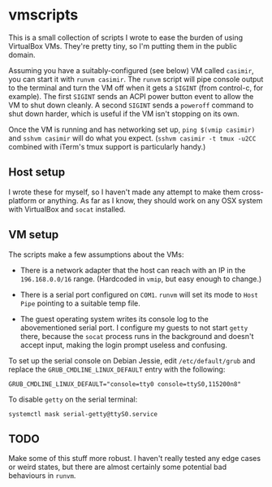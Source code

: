 # vmscripts

This is a small collection of scripts I wrote to ease the burden of using
VirtualBox VMs. They're pretty tiny, so I'm putting them in the public domain.

Assuming you have a suitably-configured (see below) VM called `casimir`, you
can start it with `runvm casimir`. The `runvm` script will pipe console output
to the terminal and turn the VM off when it gets a `SIGINT` (from control-c,
for example). The first `SIGINT` sends an ACPI power button event to allow the
VM to shut down cleanly. A second `SIGINT` sends a `poweroff` command to shut
down harder, which is useful if the VM isn't stopping on its own.

Once the VM is running and has networking set up, `ping $(vmip casimir)` and
`sshvm casimir` will do what you expect. (`sshvm casimir -t tmux -u2CC`
combined with iTerm's tmux support is particularly handy.)

## Host setup

I wrote these for myself, so I haven't made any attempt to make them
cross-platform or anything. As far as I know, they should work on any OSX
system with VirtualBox and `socat` installed.

## VM setup

The scripts make a few assumptions about the VMs:

 * There is a network adapter that the host can reach with an IP in the
   `196.168.0.0/16` range. (Hardcoded in `vmip`, but easy enough to change.)

 * There is a serial port configured on `COM1`. `runvm` will set its mode to
   `Host Pipe` pointing to a suitable temp file.

 * The guest operating system writes its console log to the abovementioned
   serial port. I configure my guests to not start `getty` there, because the
   `socat` process runs in the background and doesn't accept input, making the
   login prompt useless and confusing.

To set up the serial console on Debian Jessie, edit `/etc/default/grub` and
replace the `GRUB_CMDLINE_LINUX_DEFAULT` entry with the following:

    GRUB_CMDLINE_LINUX_DEFAULT="console=tty0 console=ttyS0,115200n8"

To disable `getty` on the serial terminal:

    systemctl mask serial-getty@ttyS0.service

## TODO

Make some of this stuff more robust. I haven't really tested any edge cases or
weird states, but there are almost certainly some potential bad behaviours in
`runvm`.

